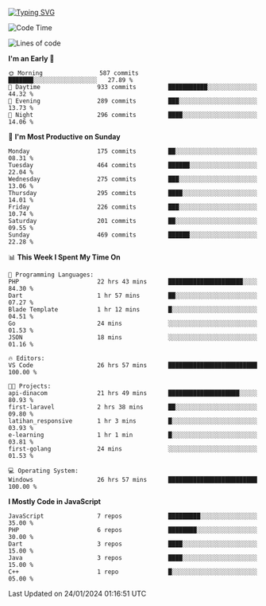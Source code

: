 [![Typing SVG](https://readme-typing-svg.demolab.com?font=Fira+Code&pause=1000&color=F7F7F7&random=false&width=435&lines=Hi+%F0%9F%91%8B%2C+I'm+Rafiu+Sidqi;Junior+Backend+Developer)](https://git.io/typing-svg)
<!--START_SECTION:waka-->
![Code Time](http://img.shields.io/badge/Code%20Time-118%20hrs%205%20mins-blue)

![Lines of code](https://img.shields.io/badge/From%20Hello%20World%20I%27ve%20Written-639.8%20thousand%20lines%20of%20code-blue)

**I'm an Early 🐤** 

```text
🌞 Morning                587 commits         ███████░░░░░░░░░░░░░░░░░░   27.89 % 
🌆 Daytime                933 commits         ███████████░░░░░░░░░░░░░░   44.32 % 
🌃 Evening                289 commits         ███░░░░░░░░░░░░░░░░░░░░░░   13.73 % 
🌙 Night                  296 commits         ████░░░░░░░░░░░░░░░░░░░░░   14.06 % 
```
📅 **I'm Most Productive on Sunday** 

```text
Monday                   175 commits         ██░░░░░░░░░░░░░░░░░░░░░░░   08.31 % 
Tuesday                  464 commits         ██████░░░░░░░░░░░░░░░░░░░   22.04 % 
Wednesday                275 commits         ███░░░░░░░░░░░░░░░░░░░░░░   13.06 % 
Thursday                 295 commits         ████░░░░░░░░░░░░░░░░░░░░░   14.01 % 
Friday                   226 commits         ███░░░░░░░░░░░░░░░░░░░░░░   10.74 % 
Saturday                 201 commits         ██░░░░░░░░░░░░░░░░░░░░░░░   09.55 % 
Sunday                   469 commits         ██████░░░░░░░░░░░░░░░░░░░   22.28 % 
```


📊 **This Week I Spent My Time On** 

```text
💬 Programming Languages: 
PHP                      22 hrs 43 mins      █████████████████████░░░░   84.30 % 
Dart                     1 hr 57 mins        ██░░░░░░░░░░░░░░░░░░░░░░░   07.27 % 
Blade Template           1 hr 12 mins        █░░░░░░░░░░░░░░░░░░░░░░░░   04.51 % 
Go                       24 mins             ░░░░░░░░░░░░░░░░░░░░░░░░░   01.53 % 
JSON                     18 mins             ░░░░░░░░░░░░░░░░░░░░░░░░░   01.16 % 

🔥 Editors: 
VS Code                  26 hrs 57 mins      █████████████████████████   100.00 % 

🐱‍💻 Projects: 
api-dinacom              21 hrs 49 mins      ████████████████████░░░░░   80.93 % 
first-laravel            2 hrs 38 mins       ██░░░░░░░░░░░░░░░░░░░░░░░   09.80 % 
latihan_responsive       1 hr 3 mins         █░░░░░░░░░░░░░░░░░░░░░░░░   03.93 % 
e-learning               1 hr 1 min          █░░░░░░░░░░░░░░░░░░░░░░░░   03.81 % 
first-golang             24 mins             ░░░░░░░░░░░░░░░░░░░░░░░░░   01.53 % 

💻 Operating System: 
Windows                  26 hrs 57 mins      █████████████████████████   100.00 % 
```

**I Mostly Code in JavaScript** 

```text
JavaScript               7 repos             █████████░░░░░░░░░░░░░░░░   35.00 % 
PHP                      6 repos             ████████░░░░░░░░░░░░░░░░░   30.00 % 
Dart                     3 repos             ████░░░░░░░░░░░░░░░░░░░░░   15.00 % 
Java                     3 repos             ████░░░░░░░░░░░░░░░░░░░░░   15.00 % 
C++                      1 repo              █░░░░░░░░░░░░░░░░░░░░░░░░   05.00 % 
```




 Last Updated on 24/01/2024 01:16:51 UTC
<!--END_SECTION:waka-->
